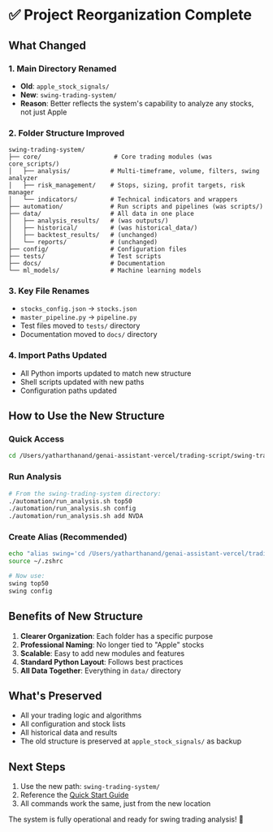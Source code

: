 # ✅ Project Reorganization Complete

## What Changed

### 1. Main Directory Renamed
- **Old**: `apple_stock_signals/`
- **New**: `swing-trading-system/`
- **Reason**: Better reflects the system's capability to analyze any stocks, not just Apple

### 2. Folder Structure Improved
```
swing-trading-system/
├── core/                    # Core trading modules (was core_scripts/)
│   ├── analysis/           # Multi-timeframe, volume, filters, swing analyzer
│   ├── risk_management/    # Stops, sizing, profit targets, risk manager
│   └── indicators/         # Technical indicators and wrappers
├── automation/             # Run scripts and pipelines (was scripts/)
├── data/                   # All data in one place
│   ├── analysis_results/   # (was outputs/)
│   ├── historical/         # (was historical_data/)
│   ├── backtest_results/   # (unchanged)
│   └── reports/            # (unchanged)
├── config/                 # Configuration files
├── tests/                  # Test scripts
├── docs/                   # Documentation
└── ml_models/              # Machine learning models
```

### 3. Key File Renames
- `stocks_config.json` → `stocks.json`
- `master_pipeline.py` → `pipeline.py`
- Test files moved to `tests/` directory
- Documentation moved to `docs/` directory

### 4. Import Paths Updated
- All Python imports updated to match new structure
- Shell scripts updated with new paths
- Configuration paths updated

## How to Use the New Structure

### Quick Access
```bash
cd /Users/yatharthanand/genai-assistant-vercel/trading-script/swing-trading-system
```

### Run Analysis
```bash
# From the swing-trading-system directory:
./automation/run_analysis.sh top50
./automation/run_analysis.sh config
./automation/run_analysis.sh add NVDA
```

### Create Alias (Recommended)
```bash
echo "alias swing='cd /Users/yatharthanand/genai-assistant-vercel/trading-script/swing-trading-system && ./automation/run_analysis.sh'" >> ~/.zshrc
source ~/.zshrc

# Now use:
swing top50
swing config
```

## Benefits of New Structure

1. **Clearer Organization**: Each folder has a specific purpose
2. **Professional Naming**: No longer tied to "Apple" stocks
3. **Scalable**: Easy to add new modules and features
4. **Standard Python Layout**: Follows best practices
5. **All Data Together**: Everything in `data/` directory

## What's Preserved

- All your trading logic and algorithms
- All configuration and stock lists
- All historical data and results
- The old structure is preserved at `apple_stock_signals/` as backup

## Next Steps

1. Use the new path: `swing-trading-system/`
2. Reference the [Quick Start Guide](swing-trading-system/docs/QUICK_START.md)
3. All commands work the same, just from the new location

The system is fully operational and ready for swing trading analysis! 🚀